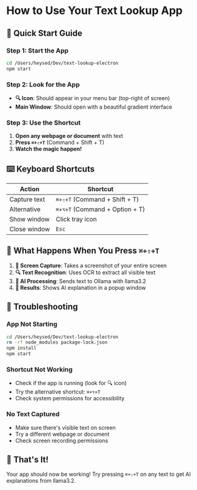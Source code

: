 # How to Use Your Text Lookup App

## 🚀 Quick Start Guide

### Step 1: Start the App

```bash
cd /Users/heysed/Dev/text-lookup-electron
npm start
```

### Step 2: Look for the App

- **🔍 Icon**: Should appear in your menu bar (top-right of screen)
- **Main Window**: Should open with a beautiful gradient interface

### Step 3: Use the Shortcut

1. **Open any webpage or document** with text
2. **Press `⌘+⇧+T`** (Command + Shift + T)
3. **Watch the magic happen!**

## ⌨️ Keyboard Shortcuts

| Action       | Shortcut                       |
| ------------ | ------------------------------ |
| Capture text | `⌘+⇧+T` (Command + Shift + T)  |
| Alternative  | `⌘+⌥+T` (Command + Option + T) |
| Show window  | Click tray icon                |
| Close window | `Esc`                          |

## 🎯 What Happens When You Press `⌘+⇧+T`

1. **📸 Screen Capture**: Takes a screenshot of your entire screen
2. **🔍 Text Recognition**: Uses OCR to extract all visible text
3. **🤖 AI Processing**: Sends text to Ollama with llama3.2
4. **📱 Results**: Shows AI explanation in a popup window

## 🔧 Troubleshooting

### App Not Starting

```bash
cd /Users/heysed/Dev/text-lookup-electron
rm -rf node_modules package-lock.json
npm install
npm start
```

### Shortcut Not Working

- Check if the app is running (look for 🔍 icon)
- Try the alternative shortcut: `⌘+⌥+T`
- Check system permissions for accessibility

### No Text Captured

- Make sure there's visible text on screen
- Try a different webpage or document
- Check screen recording permissions

## 🎉 That's It!

Your app should now be working! Try pressing `⌘+⇧+T` on any text to get AI explanations from llama3.2.
